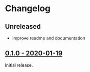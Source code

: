 # Changelog

## Unreleased

* Improve readme and documentation

## [0.1.0 - 2020-01-19](https://github.com/jonas-schievink/irq/releases/tag/0.1.0)

Initial release.
